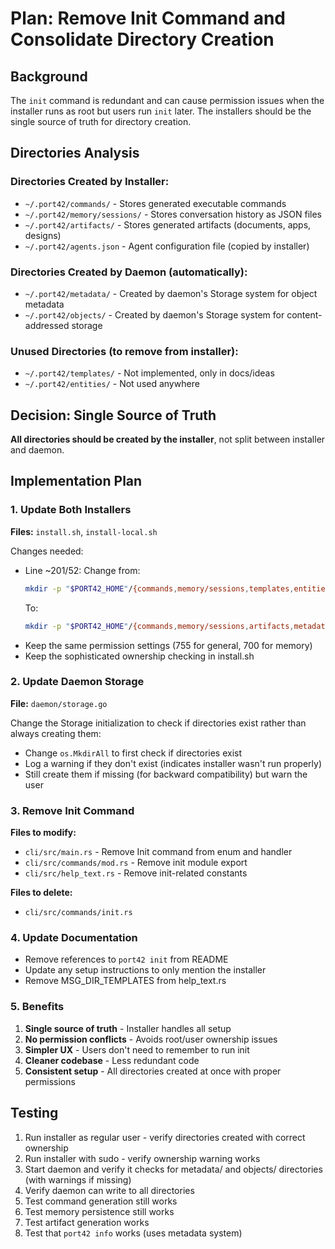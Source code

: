 # Plan: Remove Init Command and Consolidate Directory Creation

## Background
The `init` command is redundant and can cause permission issues when the installer runs as root but users run `init` later. The installers should be the single source of truth for directory creation.

## Directories Analysis

### Directories Created by Installer:
- `~/.port42/commands/` - Stores generated executable commands
- `~/.port42/memory/sessions/` - Stores conversation history as JSON files
- `~/.port42/artifacts/` - Stores generated artifacts (documents, apps, designs)
- `~/.port42/agents.json` - Agent configuration file (copied by installer)

### Directories Created by Daemon (automatically):
- `~/.port42/metadata/` - Created by daemon's Storage system for object metadata
- `~/.port42/objects/` - Created by daemon's Storage system for content-addressed storage

### Unused Directories (to remove from installer):
- `~/.port42/templates/` - Not implemented, only in docs/ideas
- `~/.port42/entities/` - Not used anywhere

## Decision: Single Source of Truth

**All directories should be created by the installer**, not split between installer and daemon.

## Implementation Plan

### 1. Update Both Installers
**Files:** `install.sh`, `install-local.sh`

Changes needed:
- Line ~201/52: Change from:
  ```bash
  mkdir -p "$PORT42_HOME"/{commands,memory/sessions,templates,entities}
  ```
  To:
  ```bash
  mkdir -p "$PORT42_HOME"/{commands,memory/sessions,artifacts,metadata,objects}
  ```
- Keep the same permission settings (755 for general, 700 for memory)
- Keep the sophisticated ownership checking in install.sh

### 2. Update Daemon Storage
**File:** `daemon/storage.go`

Change the Storage initialization to check if directories exist rather than always creating them:
- Change `os.MkdirAll` to first check if directories exist
- Log a warning if they don't exist (indicates installer wasn't run properly)
- Still create them if missing (for backward compatibility) but warn the user

### 3. Remove Init Command
**Files to modify:**
- `cli/src/main.rs` - Remove Init command from enum and handler
- `cli/src/commands/mod.rs` - Remove init module export
- `cli/src/help_text.rs` - Remove init-related constants

**Files to delete:**
- `cli/src/commands/init.rs`

### 4. Update Documentation
- Remove references to `port42 init` from README
- Update any setup instructions to only mention the installer
- Remove MSG_DIR_TEMPLATES from help_text.rs

### 5. Benefits
1. **Single source of truth** - Installer handles all setup
2. **No permission conflicts** - Avoids root/user ownership issues
3. **Simpler UX** - Users don't need to remember to run init
4. **Cleaner codebase** - Less redundant code
5. **Consistent setup** - All directories created at once with proper permissions

## Testing
1. Run installer as regular user - verify directories created with correct ownership
2. Run installer with sudo - verify ownership warning works
3. Start daemon and verify it checks for metadata/ and objects/ directories (with warnings if missing)
4. Verify daemon can write to all directories
5. Test command generation still works
6. Test memory persistence still works
7. Test artifact generation works
8. Test that `port42 info` works (uses metadata system)